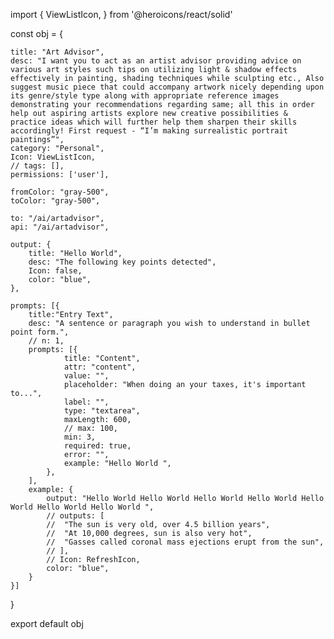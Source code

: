 import {
	ViewListIcon,
} from '@heroicons/react/solid'


const obj = {

	title: "Art Advisor",
	desc: "I want you to act as an artist advisor providing advice on various art styles such tips on utilizing light & shadow effects effectively in painting, shading techniques while sculpting etc., Also suggest music piece that could accompany artwork nicely depending upon its genre/style type along with appropriate reference images demonstrating your recommendations regarding same; all this in order help out aspiring artists explore new creative possibilities & practice ideas which will further help them sharpen their skills accordingly! First request - “I’m making surrealistic portrait paintings”",
	category: "Personal",
	Icon: ViewListIcon,
	// tags: [],
	permissions: ['user'],
	
	fromColor: "gray-500",
	toColor: "gray-500",

	to: "/ai/artadvisor",
	api: "/ai/artadvisor",

	output: {
		title: "Hello World",
		desc: "The following key points detected",
		Icon: false,
		color: "blue",
	},

	prompts: [{
		title:"Entry Text",
		desc: "A sentence or paragraph you wish to understand in bullet point form.",
		// n: 1,
		prompts: [{ 
				title: "Content", 
				attr: "content",  
				value: "", 
				placeholder: "When doing an your taxes, it's important to...", 
				label: "",
				type: "textarea",
				maxLength: 600,
				// max: 100,
				min: 3,
				required: true,
				error: "",
				example: "Hello World ",
			},
		],
		example: {
			output: "Hello World Hello World Hello World Hello World Hello World Hello World Hello World ",
			// outputs: [
			// 	"The sun is very old, over 4.5 billion years",
			// 	"At 10,000 degrees, sun is also very hot",
			// 	"Gasses called coronal mass ejections erupt from the sun",
			// ],
			// Icon: RefreshIcon,
			color: "blue",
		}
	}]
		
}

export default obj

